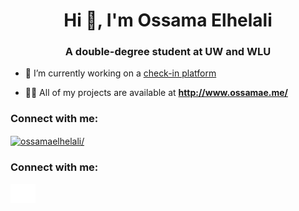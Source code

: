 <h1 align="center">Hi 👋, I'm Ossama Elhelali</h1>
<h3 align="center">A double-degree student at UW and WLU</h3>

- 🔭 I’m currently working on a [check-in platform](https://ccg-check-in.netlify.app/)

- 👨‍💻 All of my projects are available at **http://www.ossamae.me/**

<h3 align="left">Connect with me:</h3>
<p align="left">
<a href="https://linkedin.com/in/ossamaelhelali/" target="_blank">
    <img align="center" src="https://raw.githubusercontent.com/rahuldkjain/github-profile-readme-generator/master/src/images/icons/Social/linked-in-alt.svg" alt="ossamaelhelali/" height="30" width="40" />
</a>
<h3 align="left">Connect with me:</h3>
<p align="left">
<a href="http://www.ossamae.me/" target="_blank">
    <img align="center" src="./link.svg" alt="ossamae.me" height="30" width="40" />
</a>
</p>
